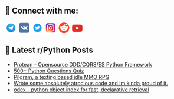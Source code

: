 ## 🔎 Connect with me:
[<img src="https://github.com/bullbesh/bullbesh/blob/main/images/Telegram.png" width="32" height="32" />](https://t.me/bullbesh)
[<img src="https://github.com/bullbesh/bullbesh/blob/main/images/VK.png" width="32" height="32" />](https://vk.com/bullbesh)
[<img src="https://github.com/bullbesh/bullbesh/blob/main/images/Twitter.png" width="32" height="32" />](https://twitter.com/bullbesh1)
[<img src="https://github.com/bullbesh/bullbesh/blob/main/images/Instagram.png" width="32" height="32" />](https://www.instagram.com/bullbesh)
[<img src="https://github.com/bullbesh/bullbesh/blob/main/images/Reddit.png" width="32" height="32" />](https://www.reddit.com/user/bullbesh)
[<img src="https://github.com/bullbesh/bullbesh/blob/main/images/YouTube.png" width="32" height="32" />](https://www.youtube.com/channel/UCtfjRs6uzgq5mfm8S06WTcg)

## 📕 Latest r/Python Posts
<!-- BLOG-POST-LIST:START -->
- [Protean - Opensource DDD/CQRS/ES Python Framework](https://www.reddit.com/r/Python/comments/1e8v29e/protean_opensource_dddcqrses_python_framework/)
- [500+ Python Questions Quiz](https://www.reddit.com/r/Python/comments/1e8ry4p/500_python_questions_quiz/)
- [Pilgram, a texting based idle MMO RPG](https://www.reddit.com/r/Python/comments/1e8pt2b/pilgram_a_texting_based_idle_mmo_rpg/)
- [Wrote some absolutely atrocious code and Im kinda proud of it.](https://www.reddit.com/r/Python/comments/1e8p16u/wrote_some_absolutely_atrocious_code_and_im_kinda/)
- [odex - python object index for fast, declarative retrieval](https://www.reddit.com/r/Python/comments/1e8o4jg/odex_python_object_index_for_fast_declarative/)
<!-- BLOG-POST-LIST:END -->
